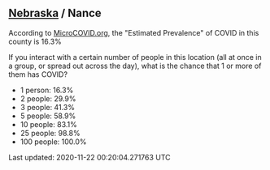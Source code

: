 
## [Nebraska](/united-states/nebraska) / Nance

According to [MicroCOVID.org](http://microcovid.org),
the "Estimated Prevalence" of COVID in this county is 16.3%

If you interact with a certain number of people in this location
(all at once in a group, or spread out across the day), what is the chance that
1 or more of them has COVID?

- 1 person: 16.3%
- 2 people: 29.9%
- 3 people: 41.3%
- 5 people: 58.9%
- 10 people: 83.1%
- 25 people: 98.8%
- 100 people: 100.0%

Last updated: 2020-11-22 00:20:04.271763 UTC
